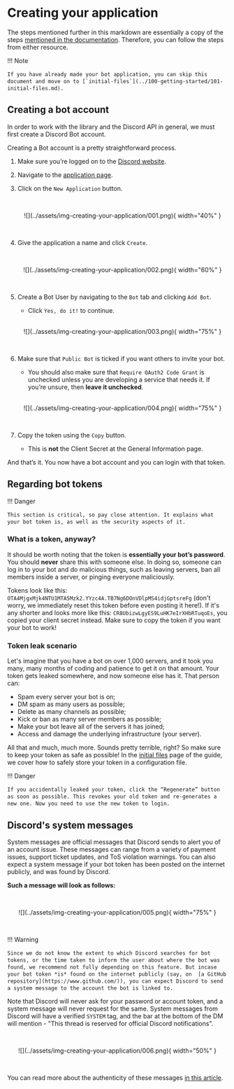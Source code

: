 # Creating your application

The steps mentioned further in this markdown are essentially a copy of the steps
[mentioned in the documentation]({{disnakedocs}}/discord.html). Therefore, you can follow the steps from either
resource.

!!! Note

    If you have already made your bot application, you can skip this document and move on to [`initial-files`](../100-getting-started/101-initial-files.md).

## Creating a bot account

In order to work with the library and the Discord API in general, we must first create a Discord Bot account.

Creating a Bot account is a pretty straightforward process.

1. Make sure you’re logged on to the [Discord website]({{discord}}).

2. Navigate to the [application page]({{devportal}}).

3. Click on the `New Application` button.

    <!-- prettier-ignore -->
    <br>
        <p align = "center">
            ![](../assets/img-creating-your-application/001.png){ width="40%" }
        </p>
    <br>

4. Give the application a name and click `Create`.

    <!-- prettier-ignore -->
    <br>
        <p align = "center">
            ![](../assets/img-creating-your-application/002.png){ width="60%" }
        </p>
    <br>

5. Create a Bot User by navigating to the `Bot` tab and clicking `Add Bot`.

    - Click `Yes, do it!` to continue.

    <!-- prettier-ignore -->
    <br>
        <p align = "center">
            ![](../assets/img-creating-your-application/003.png){ width="75%" }
        </p>
    <br>

6. Make sure that `Public Bot` is ticked if you want others to invite your bot.

    - You should also make sure that `Require OAuth2 Code Grant` is unchecked unless you are developing a service that
      needs it. If you’re unsure, then **leave it unchecked**.

    <!-- prettier-ignore -->
    <br>
        <p align = "center">
            ![](../assets/img-creating-your-application/004.png){ width="75%" }
        </p>
    <br>

7. Copy the token using the `Copy` button.

    - This is **not** the Client Secret at the General Information page.

And that’s it. You now have a bot account and you can login with that token.

## Regarding bot tokens

!!! Danger

    This section is critical, so pay close attention. It explains what your bot token is, as well as the security aspects of it.

### What is a token, anyway?

It should be worth noting that the token is **essentially your bot’s password**. You should **never** share this with
someone else. In doing so, someone can log in to your bot and do malicious things, such as leaving servers, ban all
members inside a server, or pinging everyone maliciously.

Tokens look like this: `OTA4MjgxMjk4NTU1MTA5Mzk2.YYzc4A.TB7Ng6DOnVDlpMS4idjGptsreFg` (don't worry, we immediately reset
this token before even posting it here!). If it's any shorter and looks more like this:
`CR8UbizwLgyES9LuHK7eIrXHbRTuqoEs`, you copied your client secret instead. Make sure to copy the token if you want your
bot to work!

### Token leak scenario

Let's imagine that you have a bot on over 1,000 servers, and it took you many, many months of coding and patience to get
it on that amount. Your token gets leaked somewhere, and now someone else has it. That person can:

-   Spam every server your bot is on;
-   DM spam as many users as possible;
-   Delete as many channels as possible;
-   Kick or ban as many server members as possible;
-   Make your bot leave all of the servers it has joined;
-   Access and damage the underlying infrastructure (your server).

All that and much, much more. Sounds pretty terrible, right? So make sure to keep your token as safe as possible! In the
[initial files](../100-getting-started/101-initial-files.md) page of the guide, we cover how to safely store your token
in a configuration file.

!!! Danger

    If you accidentally leaked your token, click the “Regenerate” button as soon as possible. This revokes your old token and re-generates a new one. Now you need to use the new token to login.

## Discord's system messages

System messages are official messages that Discord sends to alert you of an account issue. These messages can range from
a variety of payment issues, support ticket updates, and ToS violation warnings. You can also expect a system message if
your bot token has been posted on the internet publicly, and was found by Discord.

**Such a message will look as follows:**

<br>
    <p align = "center">
        ![](../assets/img-creating-your-application/005.png){ width="75%" }
    </p>
<br>

!!! Warning

    Since we do not know the extent to which Discord searches for bot tokens, or the time taken to inform the user about where the bot was found, we recommend not fully depending on this feature. But incase your bot token *is* found on the internet publicly (say, on  [a GitHub repository](https://www.github.com/)), you can expect Discord to send a system message to the account the bot is linked to.

Note that Discord will never ask for your password or account token, and a system message will never request for the
same. System messages from Discord will have a verified `SYSTEM` tag, and the bar at the bottom of the DM will mention -
"This thread is reserved for official Discord notifications".

<br>
    <p align = "center">
        ![](../assets/img-creating-your-application/006.png){ width="50%" }
    </p>
<br>

You can read more about the authenticity of these messages [in this article][discord-sys-msg-page].

[discord-sys-msg-page]: https://support.discord.com/hc/en-us/articles/360036118732-Discord-System-Messages
